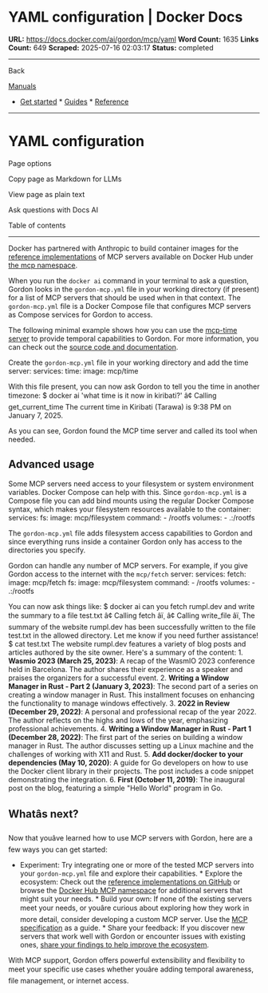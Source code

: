 # YAML configuration | Docker Docs

**URL:** https://docs.docker.com/ai/gordon/mcp/yaml
**Word Count:** 1635
**Links Count:** 649
**Scraped:** 2025-07-16 02:03:17
**Status:** completed

---

Back

[Manuals](https://docs.docker.com/manuals/)

  * [Get started](https://docs.docker.com/get-started/)   * [Guides](https://docs.docker.com/guides/)   * [Reference](https://docs.docker.com/reference/)

* * *

# YAML configuration

Page options

Copy page as Markdown for LLMs

View page as plain text

Ask questions with Docs AI

Table of contents

* * *

Docker has partnered with Anthropic to build container images for the [reference implementations](https://github.com/modelcontextprotocol/servers/) of MCP servers available on Docker Hub under [the mcp namespace](https://hub.docker.com/u/mcp).

When you run the `docker ai` command in your terminal to ask a question, Gordon looks in the `gordon-mcp.yml` file in your working directory \(if present\) for a list of MCP servers that should be used when in that context. The `gordon-mcp.yml` file is a Docker Compose file that configures MCP servers as Compose services for Gordon to access.

The following minimal example shows how you can use the [mcp-time server](https://hub.docker.com/r/mcp/time) to provide temporal capabilities to Gordon. For more information, you can check out the [source code and documentation](https://github.com/modelcontextprotocol/servers/tree/main/src/time).

Create the `gordon-mcp.yml` file in your working directory and add the time server:               services:       time:         image: mcp/time

With this file present, you can now ask Gordon to tell you the time in another timezone:               $ docker ai 'what time is it now in kiribati?'              â¢ Calling get_current_time            The current time in Kiribati (Tarawa) is 9:38 PM on January 7, 2025.

As you can see, Gordon found the MCP time server and called its tool when needed.

## Advanced usage

Some MCP servers need access to your filesystem or system environment variables. Docker Compose can help with this. Since `gordon-mcp.yml` is a Compose file you can add bind mounts using the regular Docker Compose syntax, which makes your filesystem resources available to the container:               services:       fs:         image: mcp/filesystem         command:           - /rootfs         volumes:           - .:/rootfs

The `gordon-mcp.yml` file adds filesystem access capabilities to Gordon and since everything runs inside a container Gordon only has access to the directories you specify.

Gordon can handle any number of MCP servers. For example, if you give Gordon access to the internet with the `mcp/fetch` server:               services:       fetch:         image: mcp/fetch       fs:         image: mcp/filesystem         command:           - /rootfs         volumes:           - .:/rootfs

You can now ask things like:               $ docker ai can you fetch rumpl.dev and write the summary to a file test.txt               â¢ Calling fetch âï¸         â¢ Calling write_file âï¸              The summary of the website rumpl.dev has been successfully written to the file test.txt in the allowed directory. Let me know if you need further assistance!               $ cat test.txt      The website rumpl.dev features a variety of blog posts and articles authored by the site owner. Here's a summary of the content:          1. **Wasmio 2023 (March 25, 2023)**: A recap of the WasmIO 2023 conference held in Barcelona. The author shares their experience as a speaker and praises the organizers for a successful event.          2. **Writing a Window Manager in Rust - Part 2 (January 3, 2023)**: The second part of a series on creating a window manager in Rust. This installment focuses on enhancing the functionality to manage windows effectively.          3. **2022 in Review (December 29, 2022)**: A personal and professional recap of the year 2022. The author reflects on the highs and lows of the year, emphasizing professional achievements.          4. **Writing a Window Manager in Rust - Part 1 (December 28, 2022)**: The first part of the series on building a window manager in Rust. The author discusses setting up a Linux machine and the challenges of working with X11 and Rust.          5. **Add docker/docker to your dependencies (May 10, 2020)**: A guide for Go developers on how to use the Docker client library in their projects. The post includes a code snippet demonstrating the integration.          6. **First (October 11, 2019)**: The inaugural post on the blog, featuring a simple "Hello World" program in Go.

## Whatâs next?

Now that youâve learned how to use MCP servers with Gordon, here are a few ways you can get started:

  * Experiment: Try integrating one or more of the tested MCP servers into your `gordon-mcp.yml` file and explore their capabilities.   * Explore the ecosystem: Check out the [reference implementations on GitHub](https://github.com/modelcontextprotocol/servers/) or browse the [Docker Hub MCP namespace](https://hub.docker.com/u/mcp) for additional servers that might suit your needs.   * Build your own: If none of the existing servers meet your needs, or youâre curious about exploring how they work in more detail, consider developing a custom MCP server. Use the [MCP specification](https://www.anthropic.com/news/model-context-protocol) as a guide.   * Share your feedback: If you discover new servers that work well with Gordon or encounter issues with existing ones, [share your findings to help improve the ecosystem](https://docker.qualtrics.com/jfe/form/SV_9tT3kdgXfAa6cWa).

With MCP support, Gordon offers powerful extensibility and flexibility to meet your specific use cases whether youâre adding temporal awareness, file management, or internet access.